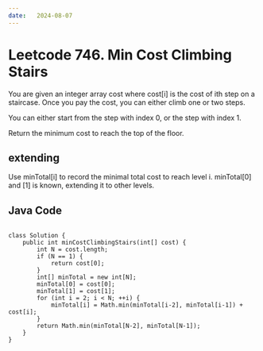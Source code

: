 ```yaml
---
date:   2024-08-07
---
```


# Leetcode 746. Min Cost Climbing Stairs

You are given an integer array cost where cost[i] is the cost of ith step on a staircase. Once you pay the cost, you can either climb one or two steps.

You can either start from the step with index 0, or the step with index 1.

Return the minimum cost to reach the top of the floor.

## extending
Use minTotal[i] to record the minimal total cost to reach level i. minTotal[0] and [1] is known, extending it to other levels.

## Java Code
<pre>
<code>
class Solution {
    public int minCostClimbingStairs(int[] cost) {
        int N = cost.length;
        if (N == 1) {
            return cost[0];
        }
        int[] minTotal = new int[N];
        minTotal[0] = cost[0];
        minTotal[1] = cost[1];
        for (int i = 2; i < N; ++i) {
            minTotal[i] = Math.min(minTotal[i-2], minTotal[i-1]) + cost[i];
        }
        return Math.min(minTotal[N-2], minTotal[N-1]);
    }
}
</code>
</pre>
